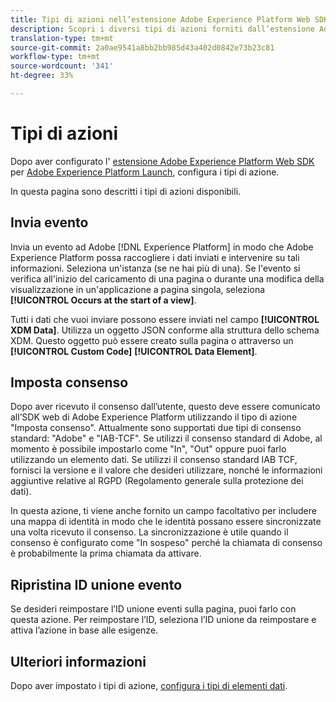 ```yaml
---
title: Tipi di azioni nell’estensione Adobe Experience Platform Web SDK
description: Scopri i diversi tipi di azioni forniti dall’estensione Adobe Experience Platform Web SDK in Adobe Experience Platform Launch.
translation-type: tm+mt
source-git-commit: 2a0ae9541a8bb2bb985d43a402d0842e73b23c81
workflow-type: tm+mt
source-wordcount: '341'
ht-degree: 33%

---
```



# Tipi di azioni

Dopo aver configurato l&#39; [estensione Adobe Experience Platform Web SDK](web-sdk-extension.md) per [Adobe Experience Platform Launch](https://experienceleague.adobe.com/docs/launch.html), configura i tipi di azione.

In questa pagina sono descritti i tipi di azioni disponibili.

## Invia evento

Invia un evento ad Adobe [!DNL Experience Platform] in modo che Adobe Experience Platform possa raccogliere i dati inviati e intervenire su tali informazioni. Seleziona un&#39;istanza (se ne hai più di una). Se l&#39;evento si verifica all&#39;inizio del caricamento di una pagina o durante una modifica della visualizzazione in un&#39;applicazione a pagina singola, seleziona **[!UICONTROL Occurs at the start of a view]**.

Tutti i dati che vuoi inviare possono essere inviati nel campo **[!UICONTROL XDM Data]**. Utilizza un oggetto JSON conforme alla struttura dello schema XDM. Questo oggetto può essere creato sulla pagina o attraverso un **[!UICONTROL Custom Code]** **[!UICONTROL Data Element]**.

## Imposta consenso

Dopo aver ricevuto il consenso dall’utente, questo deve essere comunicato all’SDK web di Adobe Experience Platform utilizzando il tipo di azione &quot;Imposta consenso&quot;. Attualmente sono supportati due tipi di consenso standard: &quot;Adobe&quot; e &quot;IAB-TCF&quot;. Se utilizzi il consenso standard di Adobe, al momento è possibile impostarlo come &quot;In&quot;, &quot;Out&quot; oppure puoi farlo utilizzando un elemento dati. Se utilizzi il consenso standard IAB TCF, fornisci la versione e il valore che desideri utilizzare, nonché le informazioni aggiuntive relative al RGPD (Regolamento generale sulla protezione dei dati).

In questa azione, ti viene anche fornito un campo facoltativo per includere una mappa di identità in modo che le identità possano essere sincronizzate una volta ricevuto il consenso. La sincronizzazione è utile quando il consenso è configurato come &quot;In sospeso&quot; perché la chiamata di consenso è probabilmente la prima chiamata da attivare.

## Ripristina ID unione evento

Se desideri reimpostare l’ID unione eventi sulla pagina, puoi farlo con questa azione. Per reimpostare l’ID, seleziona l’ID unione da reimpostare e attiva l’azione in base alle esigenze.

## Ulteriori informazioni

Dopo aver impostato i tipi di azione, [configura i tipi di elementi dati](data-element-types.md).